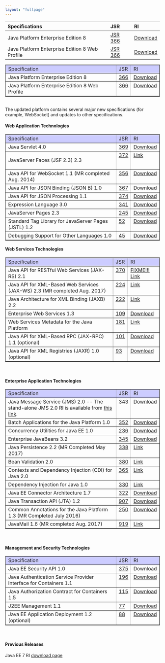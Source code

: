 ```yaml
---
layout: "fullpage"
---
```


| Specifications 	|JSR             	|RI       	|
|:---	|:---	|:---	|
| Java Platform Enterprise Edition 8       	| [JSR 366](http://jcp.org/en/jsr/detail?id=366) 	| [Download](http://javaweb.us.oracle.com/java/re/glassfish/5.0/promoted/ri-source-build-final/javaee-ri.zip)|
| Java Platform Enterprise Edition 8 Web Profile |[JSR 366](http://jcp.org/en/jsr/detail?id=366)   	|[Download](http://javaweb.us.oracle.com/java/re/glassfish/5.0/promoted/ri-source-build-final/javaee-ri.zip) |


<table style="text-align: left; width: 100%;" cellspacing="2" cellpadding="2" border="1"> 
 <tbody> 
  <tr> 
   <td style="vertical-align: top; background-color: rgb(204, 204, 255);">Specification<br> </td> 
   <td style="vertical-align: top; background-color: rgb(204, 204, 255);">JSR<br> </td> 
   <td style="vertical-align: top; background-color: rgb(204, 204, 255);">RI<br> </td> 
  </tr> 
  <tr> 
   <td style="vertical-align: top;">Java Platform Enterprise Edition 8 <br> </td> 
   <td style="vertical-align: top;"><a href="http://jcp.org/en/jsr/detail?id=366">366</a><br> </td> 
   <td style="vertical-align: top;"><a href="http://javaweb.us.oracle.com/java/re/glassfish/5.0/promoted/ri-source-build-final/javaee-ri.zip">Download</a><br> </td> 
  </tr> 
  <tr> 
   <td style="vertical-align: top;">Java Platform Enterprise Edition 8 Web Profile <br> </td> 
   <td style="vertical-align: top;"><a href="http://jcp.org/en/jsr/detail?id=366">366</a> </td> 
   <td style="vertical-align: top;"><a href="http://javaweb.us.oracle.com/java/re/glassfish/5.0/promoted/ri-source-build-final/javaee-ri-web.zip">Download</a><br> </td> 
  </tr> 
 </tbody> 
</table> 
<br> The updated platform contains several major new specifications (for example, WebSocket) and updates to other specifications. 
<br> 
<h4>Web Application Technologies</h4> 
<table style="text-align: left; width: 100%;" cellspacing="2" cellpadding="2" border="1"> 
 <tbody> 
  <tr> 
   <td style="vertical-align: top; background-color: rgb(204, 204, 255);">Specification<br> </td> 
   <td style="vertical-align: top; background-color: rgb(204, 204, 255);">JSR<br> </td> 
   <td style="vertical-align: top; background-color: rgb(204, 204, 255);">RI<br> </td> 
  </tr> 
  <tr> 
   <td style="vertical-align: top;">Java Servlet 4.0<br> </td> 
   <td style="vertical-align: top;"><a href="http://jcp.org/en/jsr/detail?id=369">369</a><br> </td> 
   <td style="vertical-align: top;"><a href="http://javaweb.us.oracle.com/java/re/glassfish/5.0/promoted/ri-source-build-final/javaee-ri.zip">Download</a><br> </td> 
  </tr> 
  <tr> 
   <td style="vertical-align: top;"><p>JavaServer Faces (JSF 2.3) 2.3<br>
     </p></td> 
   <td style="vertical-align: top;"><a href="http://jcp.org/en/jsr/detail?id=372">372</a><br> </td> 
   <td style="vertical-align: top;"><a href="https://javaserverfaces.github.io/">Link</a><br> </td> 
  </tr> 
  <tr> 
   <td style="vertical-align: top;">Java API for WebSocket 1.1 (MR completed Aug. 2014)<br> </td> 
   <td style="vertical-align: top;"><a href="http://jcp.org/en/jsr/detail?id=356">356</a><br> </td> 
   <td style="vertical-align: top;"><a href="http://javaweb.us.oracle.com/java/re/glassfish/5.0/promoted/ri-source-build-final/javaee-ri.zip">Download</a><br> </td> 
  </tr> 
  <tr>
    <td style="vertical-align: top;">Java API for JSON Binding (JSON B) 1.0</td>
    <td style="vertical-align: top;"><a href="http://jcp.org/en/jsr/detail?id=367">367</a></td>
    <td style="vertical-align: top;">Download</td>
  </tr>
  <tr> 
   <td style="vertical-align: top;">Java API for JSON Processing 1.1<br> </td> 
   <td style="vertical-align: top;"><a href="http://jcp.org/en/jsr/detail?id=353">374</a><br> </td> 
   <td style="vertical-align: top;"><a href="http://javaweb.us.oracle.com/java/re/glassfish/5.0/promoted/ri-source-build-final/javaee-ri.zip">Download</a><br> </td> 
  </tr> 
  <tr> 
   <td style="vertical-align: top;">Expression Language 3.0<br> </td> 
   <td style="vertical-align: top;"><a href="http://jcp.org/en/jsr/detail?id=341">341</a><br> </td> 
   <td style="vertical-align: top;"><a href="http://javaweb.us.oracle.com/java/re/glassfish/5.0/promoted/ri-source-build-final/javaee-ri.zip">Download</a><br> </td> 
  </tr> 
  <tr> 
   <td style="vertical-align: top;">JavaServer Pages 2.3<br> </td> 
   <td style="vertical-align: top;"><a href="http://jcp.org/en/jsr/detail?id=245">245</a><br> </td> 
   <td style="vertical-align: top;"><a href="http://javaweb.us.oracle.com/java/re/glassfish/5.0/promoted/ri-source-build-final/javaee-ri.zip">Download</a><br> </td> 
  </tr> 
  <tr> 
   <td style="vertical-align: top;">Standard Tag Library for JavaServer Pages (JSTL) 1.2<br> </td> 
   <td style="vertical-align: top;"><a href="http://jcp.org/en/jsr/detail?id=52">52</a><br> </td> 
   <td style="vertical-align: top;"><a href="http://javaweb.us.oracle.com/java/re/glassfish/5.0/promoted/ri-source-build-final/javaee-ri.zip">Download</a><br> </td> 
  </tr> 
  <tr> 
   <td style="vertical-align: top;">Debugging Support for Other Languages 1.0<br> </td> 
   <td style="vertical-align: top;"><a href="http://jcp.org/en/jsr/detail?id=45">45</a><br> </td> 
   <td style="vertical-align: top;"><a href="http://javaweb.us.oracle.com/java/re/glassfish/5.0/promoted/ri-source-build-final/javaee-ri.zip">Download</a><br> </td> 
  </tr> 
 </tbody> 
</table> 
<h4>Web Services Technologies</h4> 
<table style="text-align: left; width: 100%;" cellspacing="2" cellpadding="2" border="1"> 
 <tbody> 
  <tr> 
   <td style="vertical-align: top; background-color: rgb(204, 204, 255);">Specification<br> </td> 
   <td style="vertical-align: top; background-color: rgb(204, 204, 255);">JSR<br> </td> 
   <td style="vertical-align: top; background-color: rgb(204, 204, 255);">RI<br> </td> 
  </tr> 
  <tr> 
   <td style="vertical-align: top;">Java API for RESTful Web Services (JAX-RS) 2.1<br> </td> 
   <td style="vertical-align: top;"><a href="http://jcp.org/en/jsr/detail?id=370">370</a><br> </td> 
   <td style="vertical-align: top;"><a href="">FIXME!!! Link</a><br> </td> 
  </tr> 
  <tr> 
   <td style="vertical-align: top;">Java API for XML-Based Web Services (JAX-WS) 2.3 (MR completed Aug. 2017)<br> </td> 
   <td style="vertical-align: top;"><a href="http://jcp.org/en/jsr/detail?id=224">224</a><br> </td> 
   <td style="vertical-align: top;"><a href="https://javaee.github.io/metro-jax-ws/">Link</a><br> </td> 
  </tr> 
  <tr> 
   <td style="vertical-align: top;">Java Architecture for XML Binding (JAXB) 2.2<br> </td> 
   <td style="vertical-align: top;"><a href="http://jcp.org/en/jsr/detail?id=222">222</a><br> </td> 
   <td style="vertical-align: top;"><a href="https://javaee.github.io/jaxb-v2/">Link</a><br> </td> 
  </tr> 
  <tr> 
   <td style="vertical-align: top;">Enterprise Web Services 1.3<br> </td> 
   <td style="vertical-align: top;"><a href="http://jcp.org/en/jsr/detail?id=109">109</a><br> </td> 
   <td style="vertical-align: top;"><a href="http://javaweb.us.oracle.com/java/re/glassfish/5.0/promoted/ri-source-build-final/javaee-ri.zip">Download</a><br> </td> 
  </tr> 
  <tr> 
   <td style="vertical-align: top;">Web Services Metadata for the Java Platform<br> </td> 
   <td style="vertical-align: top;"><a href="http://jcp.org/en/jsr/detail?id=181">181</a></td> 
   <td style="vertical-align: top;"><a href="https://javaee.github.io/metro-jax-ws/">Link</a></td> 
  </tr> 
  <tr> 
   <td style="vertical-align: top;">Java API for XML-Based RPC (JAX-RPC) 1.1 (optional)<br> </td> 
   <td style="vertical-align: top;"><a href="http://jcp.org/en/jsr/detail?id=101">101</a><br> </td> 
   <td style="vertical-align: top;"><a href="http://javaweb.us.oracle.com/java/re/glassfish/5.0/promoted/ri-source-build-final/javaee-ri.zip">Download</a><br> </td> 
  </tr> 
  <tr> 
   <td style="vertical-align: top;">Java API for XML Registries (JAXR) 1.0 (optional)<br> </td> 
   <td style="vertical-align: top;"><a href="http://jcp.org/en/jsr/detail?id=93">93</a><br> </td> 
   <td style="vertical-align: top;"><a href="http://javaweb.us.oracle.com/java/re/glassfish/5.0/promoted/ri-source-build-final/javaee-ri.zip">Download</a><br> </td> 
  </tr> 
 </tbody> 
</table> 
<br> 
<h4>Enterprise Application Technologies</h4> 
<table style="text-align: left; width: 100%;" cellspacing="2" cellpadding="2" border="1"> 
 <tbody> 
  <tr> 
   <td style="vertical-align: top; background-color: rgb(204, 204, 255);">Specification<br> </td> 
   <td style="vertical-align: top; background-color: rgb(204, 204, 255);">JSR<br> </td> 
   <td style="vertical-align: top; background-color: rgb(204, 204, 255);">RI<br> </td> 
  </tr> 
  <tr> 
   <td style="vertical-align: top;">Java Message Service (JMS) 2.0 -- The stand-alone JMS 2.0 RI is available from <a href="https://javaee.github.io/openmq/www/downloads/ri/">this link</a>.</td> 
   <td style="vertical-align: top;"><a href="http://www.jcp.org/en/jsr/detail?id=343">343</a><br> </td> 
   <td style="vertical-align: top;"><a href="http://javaweb.us.oracle.com/java/re/glassfish/5.0/promoted/ri-source-build-final/javaee-ri.zip">Download</a><br> </td> 
  </tr> 
  <tr> 
   <td style="vertical-align: top;">Batch Applications for the Java Platform 1.0<br> </td> 
   <td style="vertical-align: top;"><a href="http://jcp.org/en/jsr/detail?id=352">352</a><br> </td> 
   <td style="vertical-align: top;"><a href="https://github.com/WASdev/standards.jsr352.jbatch/releases">Download</a><br> </td> 
  </tr> 
  <tr> 
   <td style="vertical-align: top;">Concurrency Utilities for Java EE 1.0<br> </td> 
   <td style="vertical-align: top;"><a href="http://jcp.org/en/jsr/detail?id=236">236</a><br> </td> 
   <td style="vertical-align: top;"><a href="http://javaweb.us.oracle.com/java/re/glassfish/5.0/promoted/ri-source-build-final/javaee-ri.zip">Download</a><br> </td> 
  </tr> 
  <tr> 
   <td style="vertical-align: top;">Enterprise JavaBeans 3.2<br> </td> 
   <td style="vertical-align: top;"><a href="http://jcp.org/en/jsr/detail?id=345">345</a><br> </td> 
   <td style="vertical-align: top;"><a href="http://javaweb.us.oracle.com/java/re/glassfish/5.0/promoted/ri-source-build-final/javaee-ri.zip">Download</a><br> </td> 
  </tr> 
  <tr> 
   <td style="vertical-align: top;">Java Persistence 2.2 (MR Completed May 2017)<br> </td> 
   <td style="vertical-align: top;"><a href="http://www.jcp.org/en/jsr/detail?id=338">338</a><br> </td> 
   <td style="vertical-align: top;"><a href="http://www.eclipse.org/eclipselink/downloads/ri.php">Link</a><br> </td> 
  </tr> 
  <tr> 
   <td style="vertical-align: top;">Bean Validation 2.0<br> </td> 
   <td style="vertical-align: top;"><a href="http://jcp.org/en/jsr/detail?id=380">380</a><br> </td> 
   <td style="vertical-align: top;"><a href="http://beanvalidation.org/1.1/">Link</a><br> </td> 
  </tr> 
  <tr> 
   <td style="vertical-align: top;">Contexts and Dependency Injection (CDI) for Java 2.0<br> </td> 
   <td style="vertical-align: top;"><a href="http://www.jcp.org/en/jsr/detail?id=365">365</a><br> </td> 
   <td style="vertical-align: top;"><a href="http://seamframework.org/Weld/WeldDistributionDownloads"> Link</a><br> </td> 
  </tr> 
  <tr> 
   <td style="vertical-align: top;">Dependency Injection for Java 1.0<br> </td> 
   <td style="vertical-align: top;"><a href="http://jcp.org/en/jsr/summary?id=330">330</a><br> </td> 
   <td style="vertical-align: top;"><a href="http://atinject.googlecode.com/files/javax.inject-1-bundle.jar">Link</a><br> </td> 
  </tr> 
  <tr> 
   <td style="vertical-align: top;">Java EE Connector Architecture 1.7<br> </td> 
   <td style="vertical-align: top;"><a href="http://jcp.org/en/jsr/detail?id=322">322</a><br> </td> 
   <td style="vertical-align: top;"><a href="http://javaweb.us.oracle.com/java/re/glassfish/5.0/promoted/ri-source-build-final/javaee-ri.zip">Download</a><br> </td> 
  </tr> 
  <tr> 
   <td style="vertical-align: top;">Java Transaction API (JTA) 1.2<br> </td> 
   <td style="vertical-align: top;"><a href="http://jcp.org/en/jsr/detail?id=907">907</a><br> </td> 
   <td style="vertical-align: top;"><a href="http://javaweb.us.oracle.com/java/re/glassfish/5.0/promoted/ri-source-build-final/javaee-ri.zip">Download</a><br> </td> 
  </tr> 
  <tr> 
   <td style="vertical-align: top;">Common Annotations for the Java Platform 1.3 (MR Completed July 2016)<br> </td> 
   <td style="vertical-align: top;"><a href="http://jcp.org/en/jsr/detail?id=250">250</a><br> </td> 
   <td style="vertical-align: top;"><a href="http://javaweb.us.oracle.com/java/re/glassfish/5.0/promoted/ri-source-build-final/javaee-ri.zip">Download</a><br> </td> 
  </tr> 
  <tr> 
   <td style="vertical-align: top;">JavaMail 1.6 (MR completed Aug. 2017)<br> </td> 
   <td style="vertical-align: top;"><a href="http://jcp.org/en/jsr/detail?id=919">919</a><br> </td> 
   <td style="vertical-align: top;"><a href="https://javaee.github.io/javamail/">Link</a><br> </td> 
  </tr> 
 </tbody> 
</table> 
<br> 
<h4>Management and Security Technologies</h4> 
<table style="text-align: left; width: 100%;" cellspacing="2" cellpadding="2" border="1"> 
 <tbody> 
  <tr> 
   <td style="vertical-align: top; background-color: rgb(204, 204, 255);">Specification<br> </td> 
   <td style="vertical-align: top; background-color: rgb(204, 204, 255);">JSR<br> </td> 
   <td style="vertical-align: top; background-color: rgb(204, 204, 255);">RI<br> </td> 
  </tr> 
  <tr>
    <td style="vertical-align: top;">Java EE Security API 1.0</td>
    <td style="vertical-align: top;"><a href="http://jcp.org/en/jsr/detail?id=375">375</a></td>
    <td style="vertical-align: top;">Download</td>
  </tr>
  <tr> 
   <td style="vertical-align: top;">Java Authentication Service Provider Interface for Containers 1.1<br> </td> 
   <td style="vertical-align: top;"><a href="http://jcp.org/en/jsr/detail?id=196">196</a><br> </td> 
   <td style="vertical-align: top;"><a href="http://javaweb.us.oracle.com/java/re/glassfish/5.0/promoted/ri-source-build-final/javaee-ri.zip">Download</a><br> </td> 
  </tr> 
  <tr> 
   <td style="vertical-align: top;">Java Authorization Contract for Containers 1.5<br> </td> 
   <td style="vertical-align: top;"><a href="http://jcp.org/en/jsr/detail?id=115">115</a><br> </td> 
   <td style="vertical-align: top;"><a href="http://javaweb.us.oracle.com/java/re/glassfish/5.0/promoted/ri-source-build-final/javaee-ri.zip">Download</a><br> </td> 
  </tr> 
  <tr> 
   <td style="vertical-align: top;">J2EE Management 1.1<br> </td> 
   <td style="vertical-align: top;"><a href="http://jcp.org/en/jsr/detail?id=77">77</a><br> </td> 
   <td style="vertical-align: top;"><a href="http://javaweb.us.oracle.com/java/re/glassfish/5.0/promoted/ri-source-build-final/javaee-ri.zip">Download</a><br> </td> 
  </tr> 
  <tr> 
   <td style="vertical-align: top;">Java EE Application Deployment 1.2 (optional)<br> </td> 
   <td style="vertical-align: top;"><a href="http://jcp.org/en/jsr/detail?id=88">88</a><br> </td> 
   <td style="vertical-align: top;"><a href="http://javaweb.us.oracle.com/java/re/glassfish/5.0/promoted/ri-source-build-final/javaee-ri.zip">Download</a><br> </td> 
  </tr> 
 </tbody> 
</table> 
<br>
<h4>Previous Releases</h4> 
<p>Java EE 7 RI <a href="file:///D:/work/glassfish-gh-pages/glassfish/downloads/ri/ee7-ri.html">download page</a></p><templatefooter> 
<br>
 
